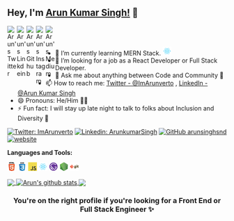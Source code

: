 ## Hey, I'm [Arun Kumar Singh!](https://arunkumarsingh.me) 🐥

<a href="https://twitter.com/ImArunverto">
  <img align="left" alt="Arun's Twitter" width="22px" src="https://cdn.jsdelivr.net/npm/simple-icons@v3/icons/twitter.svg" />
</a>
<a href="https://www.linkedin.com/in/arun-singh1999">
  <img align="left" alt="Arun's Linkdein" width="22px" src="https://cdn.jsdelivr.net/npm/simple-icons@v3/icons/linkedin.svg" />
</a>
<a href="https://github.com/arunsinghsnd">
  <img align="left" alt="Arun's Github" width="22px" src="https://cdn.jsdelivr.net/npm/simple-icons@v3/icons/github.svg" />
</a>
<a href="https://www.instagram.com/arun.singh.999/">
  <img align="left" alt="Arun's Instagram" width="22px" src="https://cdn.jsdelivr.net/npm/simple-icons@v3/icons/instagram.svg" />
</a>
<a href="https://medium.com/@arunsinghsnd">
  <img align="left" alt="Arun's Medium" width="22px" src="https://cdn.jsdelivr.net/npm/simple-icons@v3/icons/medium.svg" />
</a>


<br/>
<br/>


<!-- - 🔭 I’m currently working -->
<!-- - 👯 I’m looking to collaborate on . -->
- 🌱 I’m currently learning MERN Stack. <code><img height="20" src="https://raw.githubusercontent.com/github/explore/80688e429a7d4ef2fca1e82350fe8e3517d3494d/topics/react/react.png"></code> 
- 🤔 I’m looking for a job as a React Developer or Full Stack Developer.
- 💬 Ask me about anything between Code and Community 💖
- 📫 How to reach me: [Twitter - @ImArunverto](https://twitter.com/ImArunverto) , [LinkedIn - @Arun Kumar Singh](https://www.linkedin.com/in/arun-singh1999/)
- 😄 Pronouns: He/Him 💁‍♂️
- ⚡ Fun fact: I will stay up late night to talk to folks about Inclusion and Diversity :owl:

[![Twitter: ImArunverto](https://img.shields.io/twitter/follow/ImArunverto?style=social)](https://twitter.com/ImArunverto)
[![Linkedin: ArunkumarSingh](https://img.shields.io/badge/-arun-singh1999-blue?style=flat-square&logo=Linkedin&logoColor=white&link=https://www.linkedin.com/in/arun-singh1999/)](https://www.linkedin.com/in/arun-singh1999/)
[![GitHub arunsinghsnd](https://img.shields.io/github/followers/arunsinghsnd?label=follow&style=social)](https://github.com/arunsinghsnd)
[![website](https://img.shields.io/badge/PortfolioWebsite-arunkumarsingh.me-2648ff?style=flat-square&logo=firefox)](https://arunkumarsingh.me/)


**Languages and Tools:**  

<code><img height="20" src="https://raw.githubusercontent.com/github/explore/80688e429a7d4ef2fca1e82350fe8e3517d3494d/topics/html/html.png"></code>
<code><img height="20" src="https://raw.githubusercontent.com/github/explore/80688e429a7d4ef2fca1e82350fe8e3517d3494d/topics/css/css.png"></code>
<code><img height="20" src="https://raw.githubusercontent.com/github/explore/80688e429a7d4ef2fca1e82350fe8e3517d3494d/topics/javascript/javascript.png"></code>
<code><img height="20" src="https://raw.githubusercontent.com/github/explore/80688e429a7d4ef2fca1e82350fe8e3517d3494d/topics/react/react.png"></code>
<code><img height="20" src="https://raw.githubusercontent.com/github/explore/e94815998e4e0713912fed477a1f346ec04c3da2/topics/gatsby/gatsby.png"></code>
<code><img height="20" src="https://raw.githubusercontent.com/github/explore/80688e429a7d4ef2fca1e82350fe8e3517d3494d/topics/nodejs/nodejs.png"></code>
<code><img height="20" src="https://raw.githubusercontent.com/github/explore/80688e429a7d4ef2fca1e82350fe8e3517d3494d/topics/git/git.png"></code>


<a href="https://github.com/arunsinghsnd">
  <img align="center" src="https://github-readme-stats.vercel.app/api/top-langs/?username=arunsinghsnd&theme=light&hide_langs_below=1" />
</a>
<a href="https://github.com/arunsinghsnd">
 <img align="center" src="https://github-readme-stats.vercel.app/api?username=arunsinghsnd&show_icons=true&theme=light&line_height=27" alt="Arun's github stats"/>
</a>
<a href="https://github.com/arunsinghsnd/gitinit">
  <img align="center" src="https://github-readme-stats.vercel.app/api/pin/?username=arunsinghsnd&repo=gitinit&theme=light" />
</a>

<div align="center">

### You're on the right profile if you're looking for a Front End or Full Stack Engineer ✨

</div>

